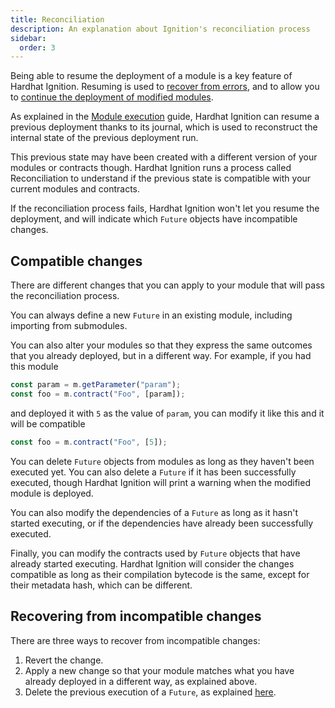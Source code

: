 ```yaml
---
title: Reconciliation
description: An explanation about Ignition's reconciliation process
sidebar:
  order: 3
---
```


Being able to resume the deployment of a module is a key feature of Hardhat Ignition. Resuming is used to [recover from errors](../guides/error-handling.md), and to allow you to [continue the deployment of modified modules](../guides/modifications.md).

As explained in the [Module execution](./execution.md) guide, Hardhat Ignition can resume a previous deployment thanks to its journal, which is used to reconstruct the internal state of the previous deployment run.

This previous state may have been created with a different version of your modules or contracts though. Hardhat Ignition runs a process called Reconciliation to understand if the previous state is compatible with your current modules and contracts.

If the reconciliation process fails, Hardhat Ignition won't let you resume the deployment, and will indicate which `Future` objects have incompatible changes.

## Compatible changes

There are different changes that you can apply to your module that will pass the reconciliation process.

You can always define a new `Future` in an existing module, including importing from submodules.

You can also alter your modules so that they express the same outcomes that you already deployed, but in a different way. For example, if you had this module

```js
const param = m.getParameter("param");
const foo = m.contract("Foo", [param]);
```

and deployed it with `5` as the value of `param`, you can modify it like this and it will be compatible

```js
const foo = m.contract("Foo", [5]);
```

You can delete `Future` objects from modules as long as they haven't been executed yet. You can also delete a `Future` if it has been successfully executed, though Hardhat Ignition will print a warning when the modified module is deployed.

You can also modify the dependencies of a `Future` as long as it hasn't started executing, or if the dependencies have already been successfully executed.

Finally, you can modify the contracts used by `Future` objects that have already started executing. Hardhat Ignition will consider the changes compatible as long as their compilation bytecode is the same, except for their metadata hash, which can be different.

## Recovering from incompatible changes

There are three ways to recover from incompatible changes:

1. Revert the change.
2. Apply a new change so that your module matches what you have already deployed in a different way, as explained above.
3. Delete the previous execution of a `Future`, as explained [here](../guides/error-handling.md#wiping-a-previous-execution).

